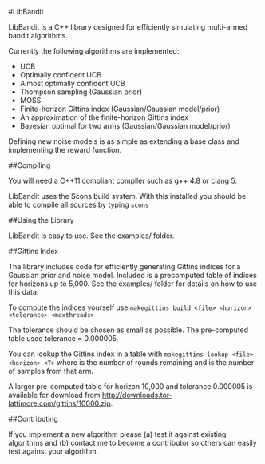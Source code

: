 #LibBandit

LibBandit is a C++ library designed for efficiently simulating multi-armed bandit algorithms.

Currently the following algorithms are implemented:
* UCB
* Optimally confident UCB
* Almost optimally confident UCB
* Thompson sampling (Gaussian prior)
* MOSS
* Finite-horizon Gittins index (Gaussian/Gaussian model/prior)
* An approximation of the finite-horizon Gittins index
* Bayesian optimal for two arms (Gaussian/Gaussian model/prior)

Defining new noise models is as simple as extending a base class and implementing the reward function.


##Compiling

You will need a C++11 compliant compiler such as g++ 4.8 or clang 5.

LibBandit uses the Scons build system. With this installed you should be able to compile all sources by typing `scons`


##Using the Library

LibBandit is easy to use. See the examples/ folder.


##Gittins Index

The library includes code for efficiently generating Gittins indices for a Gaussian prior and noise model. Included is a precomputed
table of indices for horizons up to 5,000. See the examples/ folder for details on how to use this data. 

To compute the indices yourself use `makegittins build <file> <horizon> <tolerance> <maxthreads>`

The tolerance should be chosen as small as possible. The pre-computed table used tolerance = 0.000005.

You can lookup the Gittins index in a table with `makegittins lookup <file> <horizon> <T>` where <horizon> is the number of rounds
remaining and <T> is the number of samples from that arm.

A larger pre-computed table for horizon 10,000 and tolerance 0.000005 is available for download from http://downloads.tor-lattimore.com/gittins/10000.zip.



##Contributing

If you implement a new algorithm please (a) test it against existing algorithms and (b) contact me to become a 
contributor so others can easily test against your algorithm.



